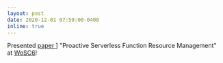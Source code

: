 ```yaml
---
layout: post
date: 2020-12-01 07:59:00-0400
inline: true
---
```


Presented <a href="{{ 'wosc6.pdf' | prepend: 'assets/pdf/' | relative_url}}" target="_blank" rel="noopener noreferrer">paper <i class="fas fa-file-pdf"></i></a>] "Proactive Serverless Function Resource Management" at [WoSC6](https://www.serverlesscomputing.org/wosc6/)!
